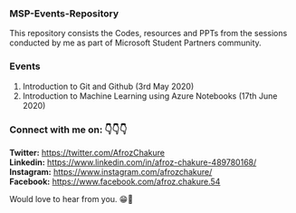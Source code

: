 ### MSP-Events-Repository 

This repository consists the Codes, resources and PPTs from the sessions conducted by me as part of Microsoft Student Partners community.

### Events 

1. Introduction to Git and Github (3rd May 2020)
2. Introduction to Machine Learning using Azure Notebooks (17th June 2020)

### Connect with me on: 👇👇👇
**Twitter:** https://twitter.com/AfrozChakure  
**Linkedin:** https://www.linkedin.com/in/afroz-chakure-489780168/  
**Instagram:** https://www.instagram.com/afrozchakure/  
**Facebook:** https://www.facebook.com/afroz.chakure.54  

Would love to hear from you. 😁💖
